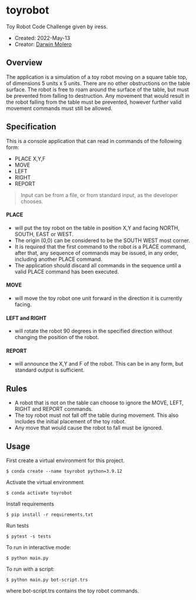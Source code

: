 toyrobot
========

Toy Robot Code Challenge given by iress.

- Created:  2022-May-13
- Creator:  [Darwin Molero](mailto:darwin.molero@coderax.com)


Overview
--------

The application is a simulation of a toy robot moving on a square table top, of dimensions 5 units x 5 units. There are no
other obstructions on the table surface. The robot is free to roam around the surface of the table, but must be prevented
from falling to destruction. Any movement that would result in the robot falling from the table must be prevented,
however further valid movement commands must still be allowed.


Specification
-------------

This is a console application that can read in commands of the following form:

* PLACE X,Y,F
* MOVE
* LEFT
* RIGHT
* REPORT

> Input can be from a file, or from standard input, as the developer chooses.


#### PLACE

* will put the toy robot on the table in position X,Y and facing NORTH, SOUTH, EAST or WEST. 
* The origin (0,0)
can be considered to be the SOUTH WEST most corner. 
* It is required that the first command to the robot is a PLACE
command, after that, any sequence of commands may be issued, in any order, including another PLACE command. 
* The
application should discard all commands in the sequence until a valid PLACE command has been executed.


#### MOVE

* will move the toy robot one unit forward in the direction it is currently facing.


#### LEFT and RIGHT 
* will rotate the robot 90 degrees in the specified direction without changing the position of the robot.

#### REPORT

* will announce the X,Y and F of the robot. This can be in any form, but standard output is sufficient.


Rules
-----

* A robot that is not on the table can choose to ignore the MOVE, LEFT, RIGHT and REPORT commands.
* The toy robot must not fall off the table during movement. This also includes the initial placement of the toy robot. 
* Any
move that would cause the robot to fall must be ignored.


Usage
-----

First create a virtual environment for this project.

    $ conda create --name toyrobot python=3.9.12

Activate the virtual environment

    $ conda activate toyrobot

Install requirements

    $ pip install -r requirements.txt

Run tests

    $ pytest -s tests

To run in interactive mode:

    $ python main.py

To run with a script:

    $ python main.py bot-script.trs

where bot-script.trs contains the toy robot commands.

